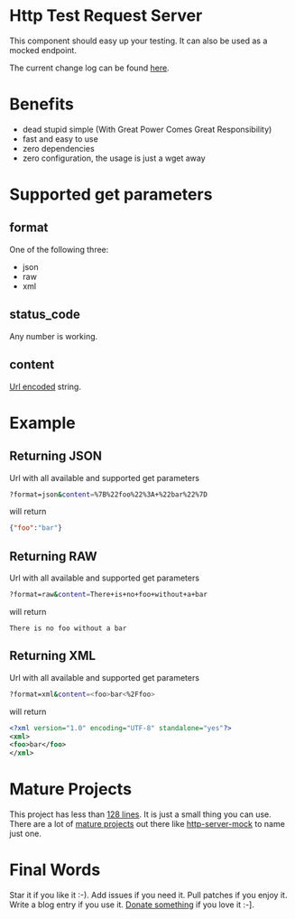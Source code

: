 # Http Test Request Server

This component should easy up your testing.
It can also be used as a mocked endpoint.

The current change log can be found [here](CHANGELOG.md).

# Benefits

* dead stupid simple (With Great Power Comes Great Responsibility)
* fast and easy to use
* zero dependencies
* zero configuration, the usage is just a wget away

# Supported get parameters

## format

One of the following three:

* json
* raw
* xml

## status_code

Any number is working.

## content

[Url encoded](http://php.net/manual/en/function.urlencode.php) string.

# Example

## Returning JSON

Url with all available and supported get parameters

```bash
?format=json&content=%7B%22foo%22%3A+%22bar%22%7D
```

will return

```json
{"foo":"bar"}
```

## Returning RAW

Url with all available and supported get parameters

```bash
?format=raw&content=There+is+no+foo+without+a+bar
```

will return

```text
There is no foo without a bar
```

## Returning XML

Url with all available and supported get parameters

```bash
?format=xml&content=<foo>bar<%2Ffoo>
```

will return

```xml
<?xml version="1.0" encoding="UTF-8" standalone="yes"?>
<xml>
<foo>bar</foo>
</xml>
```

# Mature Projects

This project has less than [128 lines](blob/master/public/index.php). It is just a small thing you can use.
There are a lot of [mature projects](https://packagist.org/search/?q=api%20mock) out there like [http-server-mock](https://packagist.org/packages/upscale/http-server-mock) to name just one.

# Final Words

Star it if you like it :-). Add issues if you need it. Pull patches if you enjoy it. Write a blog entry if you use it. [Donate something](https://gratipay.com/~stevleibelt) if you love it :-].
